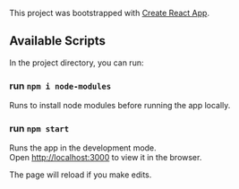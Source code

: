 This project was bootstrapped with [Create React App](https://github.com/facebook/create-react-app).

## Available Scripts

In the project directory, you can run:

### run `npm i node-modules` 

Runs to install node modules before running the app locally.

### run `npm start`

Runs the app in the development mode.<br />
Open [http://localhost:3000](http://localhost:3000) to view it in the browser.

The page will reload if you make edits.<br />
